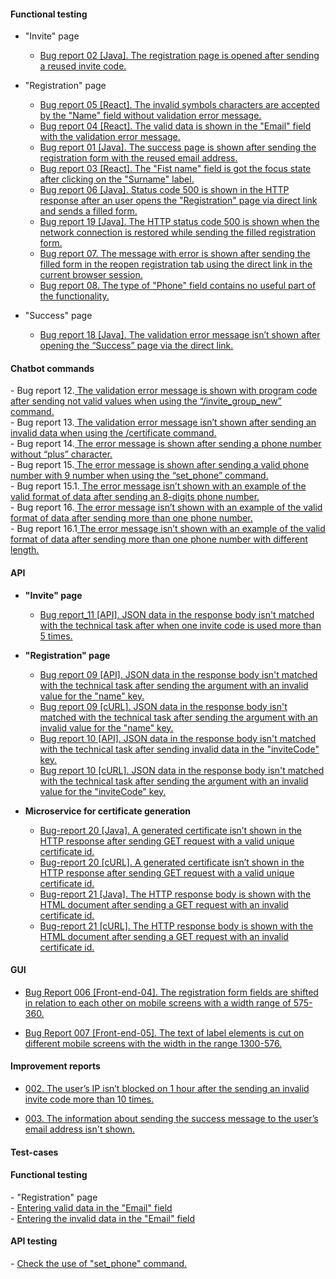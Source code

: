 
<h4>Functional testing</h4>

- "Invite" page<br>
	- <a href="https://docs.google.com/spreadsheets/d/1Fn7lGfk7Sxg4w7P8sfubcdUS0Z6yhLiAXcfR8-r9ZE4/edit#gid=0">Bug report 02 [Java]. The registration page is opened after sending a reused invite code.</a><br> 

- "Registration" page<br>
	- <a href="https://docs.google.com/spreadsheets/d/1tNagMIF4eYjgD_BL5_GjFs7X_ddDJYSbpO9NZRbFwHs/edit?usp=drive_link">Bug report 05 [React]. The invalid symbols characters are accepted by the "Name" field without validation error message.</a><br>
	- <a href="https://docs.google.com/spreadsheets/d/1N_7oR7md5W4-cm_o_eM-f7l1znAkgDw-XhvdIkCfEE0/edit#gid=0">Bug report 04 [React]. The valid data is shown in the "Email" field with the validation error  message.</a><br>
	- <a href="https://docs.google.com/spreadsheets/d/1RLyIneYOWRytbx3LyRzOx9SPPTmG_Q41-LPbeXGAhew/edit?usp=drive_link">Bug report 01 [Java]. The success page is shown after sending the registration form with the reused email address.</a><br>
	- <a href="https://docs.google.com/spreadsheets/d/1K18xAxBUOHqcjI4q2lWE5ApOid_nMb4KOtb_z22IVS0/edit?usp=drive_link">Bug report 03 [React]. The "Fist name" field is got the focus state after clicking on the "Surname" label. </a><br>
	- <a href="https://docs.google.com/spreadsheets/d/1sy6AL5y9ZPWKtJcPjjswvDlVx9A9lDhHIhjAnWqeZGI/edit#gid=0">Bug report 06 [Java]. Status code 500 is shown in the HTTP response after an user opens the "Registration" page via direct link and sends a filled form. </a><br>
 	- <a href="https://docs.google.com/spreadsheets/d/1faetb7STSzvGPd4tw0xcwHl1DdQNnbaJaeedGQMnYMM/edit?usp=drive_link">Bug report 19 [Java]. The HTTP status code 500 is shown when the network connection is restored while sending the filled registration form.</a><br>
	- <a href="https://docs.google.com/spreadsheets/d/1VvxiQQavbB5r2wOoKRl_oG4M9FaDRDl1uv2zLqfzDy4/edit#gid=0">Bug report 07. The message with error is shown after sending the filled form in the reopen registration tab using the direct link in the current browser session.</a><br>
   	- <a href="https://docs.google.com/spreadsheets/d/13O-Wrk73KeLTE5yEdl677GMIvwOiUI4IHa1bACMiLXQ/edit#gid=0">Bug report 08. The type of "Phone" field contains no useful part of the functionality.</a>

- "Success" page<br>
	- <a href="https://docs.google.com/spreadsheets/d/1lEdpjmBqe1bI956ex78mkJ58upFuzl-j71OrpFXDtts/edit#gid=0">Bug report 18 [Java]. The validation error message isn’t shown after opening the “Success” page via the direct link.</a>

<h4>Chatbot commands</h4>
- Bug report 12.<a href="https://docs.google.com/spreadsheets/d/1uOoqdZPZafw1FRrFuZ5T7Wd3EeA6_8nPSSRIfzM31yk/edit#gid=0"> The validation error message is shown with program code after sending not valid values when using the “/invite_group_new” command.</a><br>
- Bug report 13.<a href="https://docs.google.com/spreadsheets/d/1bXGWtN_nC8rS-nqif5d7xvoF2fzvuHbQT6AbdUL1oWo/edit?usp=drive_link"> The validation error message isn’t shown after sending an invalid data when using the /certificate command.</a><br>
- Bug report 14.<a href="https://docs.google.com/spreadsheets/d/1-PsMUQ-eoBH3yQ_-2lPkC6U99ULIt5nGg-VgJOunlzc/edit?usp=drive_link"> The error message is shown after sending a phone number without “plus” character.</a><br>
- Bug report 15.<a href="https://docs.google.com/spreadsheets/d/1LWxdabb_98eGmV4hBbAjI-q84lk4ksIeNQY5U4NrtlU/edit#gid=0"> The error message is shown after sending a valid phone number with 9 number when using the “set_phone” command.</a><br>
- Bug report 15.1.<a href="https://docs.google.com/spreadsheets/d/1KDmJS8DEpiPMvcadH69OBqGh5TLdhZdceNJXT9O6nr4/edit#gid=0"> The error message isn’t shown with an example of the valid format of data after sending an 8-digits phone number.</a><br>
- Bug report 16.<a href="https://docs.google.com/spreadsheets/d/18BM_tOISc-QJPvabkgWjbfXBxhfvuxom9OhnQs_52oE/edit#gid=0"> The error message isn’t shown with an example of the valid format of data after sending more than one phone number.</a><br>
- Bug report 16.1<a href="https://docs.google.com/spreadsheets/d/1pkZ4mRKTQcyhCtZA4XyRZunuFaav7PJrlcMguUsSp8w/edit#gid=0"> The error message isn’t shown with an example of the valid format of data after sending more than one phone number with different length.</a><br>

<h4>API</h4>

- <b>"Invite" page</b><br>
	- <a href="https://docs.google.com/spreadsheets/d/1GUh7iq5HOQi4Y1UEAvH2Tiz7EjniMKI_TgmAdWLBZxA/edit#gid=0">Bug report_11 [API]. JSON data in the response body isn't matched with the technical task after when one invite code is used more than 5 times.</a>

- <b>"Registration" page</b><br>
	- <a href="https://docs.google.com/spreadsheets/d/1yyTTQz5-Sj18Bj5u6iT-W3JxO7q80B_doJE2B71GNdA/edit#gid=0">Bug report 09 [API]. JSON data in the response body isn't matched with the technical task after sending the argument with an invalid value for the "name" key.</a>
	- <a href="https://docs.google.com/spreadsheets/d/1Op9simmZOpO94Q1hzNhHiwZltUIoAVptokHhobO7dJQ/edit#gid=0">Bug report 09 [cURL]. JSON data in the response body isn't matched with the technical task after sending the argument with an invalid value for the "name" key.</a>
	- <a href="https://docs.google.com/spreadsheets/d/1naco2jsyGZx9750tzzymmdFa2raWN0kwfsmNIvClzOY/edit#gid=0">Bug report 10 [API]. JSON data in the response body isn't matched with the technical task after sending invalid data in the "inviteCode" key.</a>
 	- <a href="https://docs.google.com/spreadsheets/d/141pa54rj37QGMvB7XWAs5eqich42nNuazcUViVFIrVQ/edit#gid=0">Bug report 10 [cURL]. JSON data in the response body isn't matched with the technical task after sending the argument with an invalid value for the "inviteCode" key.</a>

- <b>Microservice for certificate generation</b><br>
	- <a href="https://docs.google.com/spreadsheets/d/1C4FoBuFj0OiFzjXCQnl48n4spWaAUs-50GRkPI4_UoY/edit#gid=0">Bug-report 20 [Java]. A generated certificate isn’t shown in the HTTP response after sending GET request with a valid unique certificate id.</a><br>
	- <a href="https://docs.google.com/spreadsheets/d/1P_vW4PFKdfYa5jMmCwbNwuSE7tOH13RZ6ep8YE1Y7-A/edit#gid=0">Bug-report 20 [cURL]. A generated certificate isn’t shown in the HTTP response after sending GET request with a valid unique certificate id.</a><br>
	- <a href="https://docs.google.com/spreadsheets/d/1D9nFj9Bki4WfvQsgVI_JmcvAiwqfhOz2_iEQ4J2kObU/edit#gid=0">Bug-report 21 [Java]. The HTTP response body is shown with the HTML document after sending a GET request with an invalid certificate id.</a><br>
	- <a href="https://docs.google.com/spreadsheets/d/1Oq_qTR5i6T88uVmPLlQ2v0oDIuoPrUn0SyGr_Nn-_wI/edit#gid=0">Bug-report 21 [cURL]. The HTTP response body is shown with the HTML document after sending a GET request with an invalid certificate id.</a><br>

<h4>GUI</h4>

- <a href="https://docs.google.com/spreadsheets/d/12KEEJFddZtl741j8TxCts92ghMKKscoNiEowJAWGCqc/edit?usp=drive_link">Bug Report 006 [Front-end-04]. The registration form fields are shifted in relation to each other on mobile screens with a width range of 575-360.</a>

- <a href="https://docs.google.com/spreadsheets/d/1L49IR-pGNUU1iiRUX3gF39JA6HDmMazQv_KX39uTFUw/edit?usp=drive_link">Bug Report 007 [Front-end-05]. The text of label elements is cut on different mobile screens with the width in the range 1300-576.</a>


<h4>Improvement reports</h4>

- <a href="https://docs.google.com/spreadsheets/d/1ZQHbYzH-a9EcmMUyRbbV89DUgfnDwnxJpU0L1RcrZ3E/edit#gid=0">002. The user’s IP isn’t blocked on 1 hour after the sending an invalid invite code more than 10 times.</a><br>

- <a href="https://docs.google.com/spreadsheets/d/1EPhn7gw947D7yXp0c8SdPrJ-a8gHZOVhVgMhAMjoi0o/edit#gid=0">003. The information about sending the success message to the user’s email address isn't shown.</a><br>





<h4>Test-cases</h4>

<h4>Functional testing</h4>
- "Registration" page<br>
	- <a target="_blank" href="https://docs.google.com/spreadsheets/d/1k1Ho59dMCFbFvGevWtq7IEgSbBQ7ae9TdQ2aKOYOh6w/edit?usp=drive_link" target="_blank">Entering valid data in the "Email" field</a><br>
	- <a href="https://docs.google.com/spreadsheets/d/1hnf9GQcA1bh_rulY5DjwS9RoPrIlOp5Z/edit?usp=drive_link&ouid=102064553302234595178&rtpof=true&sd=true">Entering the invalid data in the "Email" field</a><br>

 <h4>API testing</h4>
- <a href="https://docs.google.com/spreadsheets/d/18hdKZYyNR6_YuQIqBOobO_dhKbYjztsd/edit?usp=drive_link&ouid=102064553302234595178&rtpof=true&sd=true">Check the use of "set_phone" command.</a><br>
